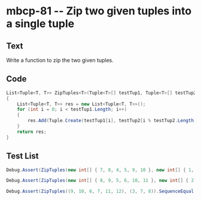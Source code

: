 # mbcp-81 -- Zip two given tuples into a single tuple

## Text

Write a function to zip the two given tuples.

## Code

```csharp
List<Tuple<T, T>> ZipTuples<T>(Tuple<T>[] testTup1, Tuple<T>[] testTup2) 
{
    List<Tuple<T, T>> res = new List<Tuple<T, T>>();
    for (int i = 0; i < testTup1.Length; i++) 
    {
        res.Add(Tuple.Create(testTup1[i], testTup2[i % testTup2.Length]));
    }
    return res;
}
```

## Test List

```csharp
Debug.Assert(ZipTuples(new int[] { 7, 8, 4, 5, 9, 10 }, new int[] { 1, 5, 6 }).SequenceEqual(new List<Tuple<int, int>> { Tuple.Create(7, 1), Tuple.Create(8, 5), Tuple.Create(4, 6), Tuple.Create(5, 1), Tuple.Create(9, 5), Tuple.Create(10, 6) }));
```

```csharp
Debug.Assert(ZipTuples(new int[] { 8, 9, 5, 6, 10, 11 }, new int[] { 2, 6, 7 }).SequenceEqual(new List<Tuple<int, int>> { Tuple.Create(8, 2), Tuple.Create(9, 6), Tuple.Create(5, 7), Tuple.Create(6, 2), Tuple.Create(10, 6), Tuple.Create(11, 7) }));
```

```csharp
Debug.Assert(ZipTuples((9, 10, 6, 7, 11, 12), (3, 7, 8)).SequenceEqual(new List<Tuple<int, int>> { Tuple.Create(9, 3), Tuple.Create(10, 7), Tuple.Create(6, 8), Tuple.Create(7, 3), Tuple.Create(11, 7), Tuple.Create(12, 8) }));
```
